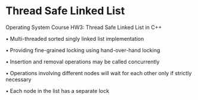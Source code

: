 # Thread Safe Linked List

Operating System Course HW3: Thread Safe Linked List in C++

• Multi-threaded sorted singly linked list implementation

• Providing fine-grained locking using hand-over-hand locking

• Insertion and removal operations may be called concurrently

• Operations involving different nodes will wait for each other only if strictly necessary

• Each node in the list has a separate lock
